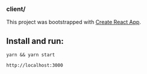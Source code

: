 ### client/

This project was bootstrapped with [Create React App](https://github.com/facebook/create-react-app).

## Install and run:

```
yarn && yarn start
```

`http://localhost:3000`
